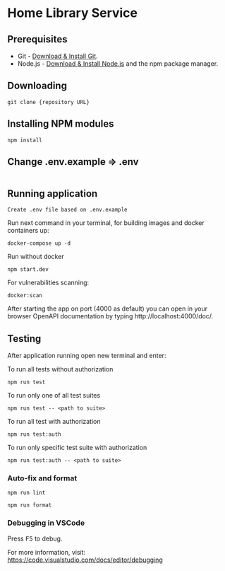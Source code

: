 # Home Library Service

## Prerequisites

- Git - [Download & Install Git](https://git-scm.com/downloads).
- Node.js - [Download & Install Node.js](https://nodejs.org/en/download/) and the npm package manager.

## Downloading

```
git clone {repository URL}
```

## Installing NPM modules

```
npm install
```
## Change .env.example => .env
```
```
## Running application
```
Create .env file based on .env.example 
```

Run next command in your terminal, for building images and docker containers up:
```
docker-compose up -d
```
Run without docker

```
npm start.dev
```
For vulnerabilities scanning:
```
docker:scan
```
After starting the app on port (4000 as default) you can open
in your browser OpenAPI documentation by typing http://localhost:4000/doc/.


## Testing

After application running open new terminal and enter:

To run all tests without authorization

```
npm run test
```

To run only one of all test suites

```
npm run test -- <path to suite>
```

To run all test with authorization

```
npm run test:auth
```

To run only specific test suite with authorization

```
npm run test:auth -- <path to suite>
```

### Auto-fix and format

```
npm run lint
```

```
npm run format
```

### Debugging in VSCode

Press <kbd>F5</kbd> to debug.

For more information, visit: https://code.visualstudio.com/docs/editor/debugging
